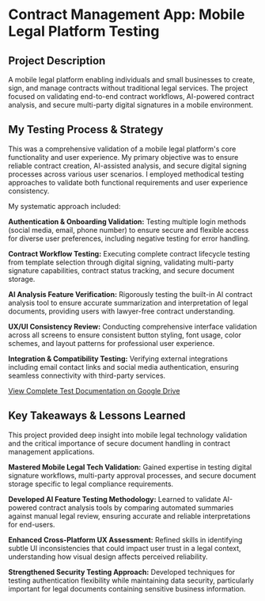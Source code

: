 # Contract Management App: Mobile Legal Platform Testing

## Project Description
A mobile legal platform enabling individuals and small businesses to create, sign, and manage contracts without traditional legal services. The project focused on validating end-to-end contract workflows, AI-powered contract analysis, and secure multi-party digital signatures in a mobile environment.

## My Testing Process & Strategy
This was a comprehensive validation of a mobile legal platform's core functionality and user experience. My primary objective was to ensure reliable contract creation, AI-assisted analysis, and secure digital signing processes across various user scenarios. I employed methodical testing approaches to validate both functional requirements and user experience consistency.

My systematic approach included:

**Authentication & Onboarding Validation:** Testing multiple login methods (social media, email, phone number) to ensure secure and flexible access for diverse user preferences, including negative testing for error handling.

**Contract Workflow Testing:** Executing complete contract lifecycle testing from template selection through digital signing, validating multi-party signature capabilities, contract status tracking, and secure document storage.

**AI Analysis Feature Verification:** Rigorously testing the built-in AI contract analysis tool to ensure accurate summarization and interpretation of legal documents, providing users with lawyer-free contract understanding.

**UX/UI Consistency Review:** Conducting comprehensive interface validation across all screens to ensure consistent button styling, font usage, color schemes, and layout patterns for professional user experience.

**Integration & Compatibility Testing:** Verifying external integrations including email contact links and social media authentication, ensuring seamless connectivity with third-party services.

[View Complete Test Documentation on Google Drive](https://docs.google.com/spreadsheets/d/1Usl1jjNAkq7oaDkxVcjwF9klKC5WEQorLGDUkMmwoFc/edit?usp=sharing)


## Key Takeaways & Lessons Learned
This project provided deep insight into mobile legal technology validation and the critical importance of secure document handling in contract management applications.

**Mastered Mobile Legal Tech Validation:** Gained expertise in testing digital signature workflows, multi-party approval processes, and secure document storage specific to legal compliance requirements.

**Developed AI Feature Testing Methodology:** Learned to validate AI-powered contract analysis tools by comparing automated summaries against manual legal review, ensuring accurate and reliable interpretations for end-users.

**Enhanced Cross-Platform UX Assessment:** Refined skills in identifying subtle UI inconsistencies that could impact user trust in a legal context, understanding how visual design affects perceived reliability.

**Strengthened Security Testing Approach:** Developed techniques for testing authentication flexibility while maintaining data security, particularly important for legal documents containing sensitive business information.
